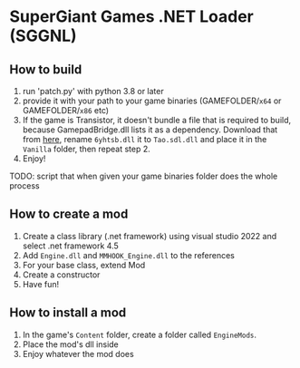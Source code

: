 # SuperGiant Games .NET Loader (SGGNL)

## How to build
1. run 'patch.py' with python 3.8 or later
2. provide it with your path to your game binaries (GAMEFOLDER/`x64` or GAMEFOLDER/`x86` etc)
3. If the game is Transistor, it doesn't bundle a file that is required to build, because GamepadBridge.dll lists it as a dependency. Download that from [here](https://files.catbox.moe/6yhtsb.dll), rename `6yhtsb.dll` it to `Tao.sdl.dll` and place it in the `Vanilla` folder, then repeat step 2.
4. Enjoy!

TODO: script that when given your game binaries folder does the whole process

## How to create a mod
1. Create a class library (.net framework) using visual studio 2022 and select .net framework 4.5
2. Add `Engine.dll` and `MMHOOK_Engine.dll` to the references
3. For your base class, extend Mod
4. Create a constructor
5. Have fun!

## How to install a mod
1. In the game's `Content` folder, create a folder called `EngineMods`.
2. Place the mod's dll inside
3. Enjoy whatever the mod does
